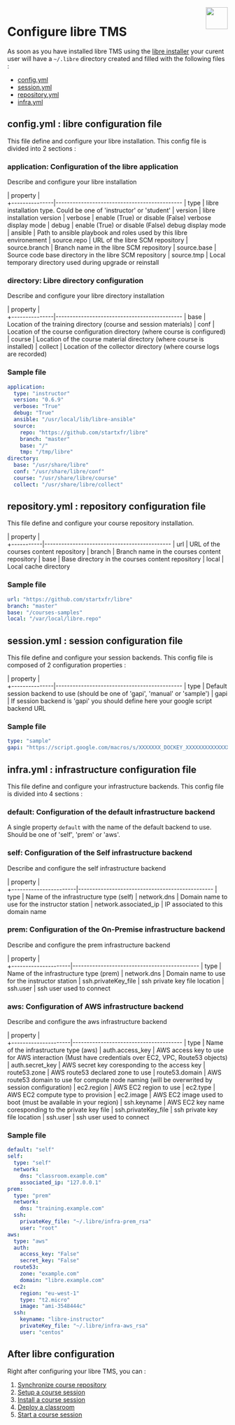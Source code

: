 <img align="right" height="50" src="https://raw.githubusercontent.com/startxfr/libre/dev/doc/assets/logo.svg?sanitize=true">

# Configure libre TMS

As soon as you have installed libre TMS using the [libre installer](installer.md) your curent user 
will have a `~/.libre` directory created and filled with the following files :

- [config.yml](#config.yml-libre-configuration-file)
- [session.yml](#session.yml-session-configuration-file)
- [repository.yml](#repository.yml-repository-configuration-file)
- [infra.yml](#infra.yml-infrastructure-configuration-file)





## config.yml : libre configuration file

This file define and configure your libre installation. This config file is
divided into 2 sections :

### application: Configuration of the libre application

Describe and configure your libre installation

| property      |   
+---------------|---------------------------------------------
| type          | libre installation type. Could be one of 'instructor' or 'student'
| version       | libre installation version
| verbose       | enable (True) or disable (False) verbose display mode
| debug         | enable (True) or disable (False) debug display mode
| ansible       | Path to ansible playbook and roles used by this libre environement
| source.repo   | URL of the libre SCM repository
| source.branch | Branch name in the libre SCM repository
| source.base   | Source code base directory in the libre SCM repository
| source.tmp    | Local temporary directory used during upgrade or reinstall

### directory: Libre directory configuration

Describe and configure your libre directory installation

| property      |   
+---------------|---------------------------------------------
| base          | Location of the training directory (course and session materials)
| conf          | Location of the course configuration directory (where course is configured)
| course        | Location of the course material directory (where course is installed)
| collect       | Location of the collector directory (where course logs are recorded)

### Sample file

```yaml
application:
  type: "instructor"
  version: "0.6.9"
  verbose: "True"
  debug: "True"
  ansible: "/usr/local/lib/libre-ansible"
  source:
    repo: "https://github.com/startxfr/libre"
    branch: "master"
    base: "/"
    tmp: "/tmp/libre"
directory:
  base: "/usr/share/libre"
  conf: "/usr/share/libre/conf"
  course: "/usr/share/libre/course"
  collect: "/usr/share/libre/collect"
```




## repository.yml : repository configuration file

This file define and configure your course repository installation. 

| property  |   
+-----------|---------------------------------------------
| url       | URL of the courses content repository
| branch    | Branch name in the courses content repository
| base      | Base directory  in the courses content repository
| local     | Local cache directory

### Sample file

```yaml
url: "https://github.com/startxfr/libre"
branch: "master"
base: "/courses-samples"
local: "/var/local/libre.repo"
```




## session.yml : session configuration file

This file define and configure your session backends. This config file is
composed of 2 configuration properties :

| property      |   
+---------------|---------------------------------------------
| type          | Default session backend to use (should be one of 'gapi', 'manual' or 'sample')
| gapi          | If session backend is 'gapi' you should define here your google script backend URL

### Sample file

```yaml
type: "sample"
gapi: "https://script.google.com/macros/s/XXXXXXX_DOCKEY_XXXXXXXXXXXXXXXXXX/exec"
```



## infra.yml : infrastructure configuration file

This file define and configure your infrastructure backends. This config file is
divided into 4 sections :

### default: Configuration of the default infrastructure backend

A single property `default` with the name of the default backend to use. 
Should be one of 'self', 'prem' or 'aws'.

### self: Configuration of the Self infrastructure backend

Describe and configure the self infrastructure backend

| property              |   
+-----------------------|------------------------------------------------
| type                  | Name of the infrastructure type (self)
| network.dns           | Domain name to use for the instructor station
| network.associated_ip | IP associated to this domain name


### prem: Configuration of the On-Premise infrastructure backend

Describe and configure the prem infrastructure backend

| property            |   
+---------------------|---------------------------------------------
| type                | Name of the infrastructure type (prem)
| network.dns         | Domain name to use for the instructor station
| ssh.privateKey_file | ssh private key file location
| ssh.user            | ssh user used to connect


### aws: Configuration of AWS infrastructure backend

Describe and configure the aws infrastructure backend

| property            |   
+---------------------|---------------------------------------
| type                | Name of the infrastructure type (aws)
| auth.access_key     | AWS access key to use for AWS interaction (Must have credentials over EC2, VPC, Route53 objects)
| auth.secret_key     | AWS secret key coresponding to the access key
| route53.zone        | AWS route53 declared zone to use
| route53.domain      | AWS route53 domain to use for compute node naming (will be overwrited by session configuration)
| ec2.region          | AWS EC2 region to use
| ec2.type            | AWS EC2 compute type to provision
| ec2.image           | AWS EC2 image used to boot (must be available in your region)
| ssh.keyname         | AWS EC2 key name coresponding to the private key file 
| ssh.privateKey_file | ssh private key file location
| ssh.user            | ssh user used to connect


### Sample file

```yaml
default: "self"
self: 
  type: "self"
  network:
    dns: "classroom.example.com"
    associated_ip: "127.0.0.1"
prem: 
  type: "prem"
  network:
    dns: "training.example.com"
  ssh:
    privateKey_file: "~/.libre/infra-prem_rsa"
    user: "root"
aws: 
  type: "aws"
  auth:
    access_key: "False"
    secret_key: "False"
  route53:
    zone: "example.com"
    domain: "libre.example.com"
  ec2:
    region: "eu-west-1"
    type: "t2.micro"
    image: "ami-3548444c"
  ssh:
    keyname: "libre-instructor"
    privateKey_file: "~/.libre/infra-aws_rsa"
    user: "centos"
```




## After libre configuration

Right after configuring your libre TMS, you can :

1. [Synchronize course repository](libre-repository.md)
2. [Setup a course session](session-config.md)
3. [Install a course session](session-install.md)
4. [Deploy a classroom](classroom-deploy.md)
5. [Start a course session](session-start.md)
